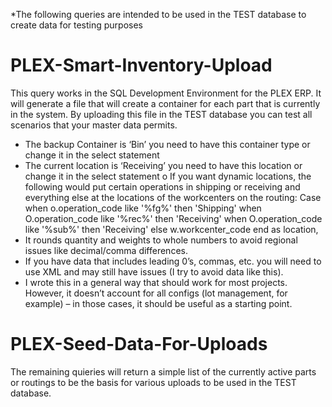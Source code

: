 *The following queries are intended to be used in the TEST database to create data for testing purposes

# PLEX-Smart-Inventory-Upload
This query works in the SQL Development Environment for the PLEX ERP. It will generate a file that will create a container for each part that is currently in the system. By uploading this file in the TEST database you can test all scenarios that your master data permits. 

-	The backup Container is ‘Bin’ you need to have this container type or change it in the select statement
-	The current location is ‘Receiving’ you need to have this location or change it in the select statement
o	If you want dynamic locations, the following would put certain operations in shipping or receiving and everything else at the locations of the workcenters on the routing: Case when o.operation_code like '%fg%' then 'Shipping' when O.operation_code like '%rec%' then 'Receiving' when O.operation_code like '%sub%' then 'Receiving' else w.workcenter_code end as location, 
-	It rounds quantity and weights to whole numbers to avoid regional issues like decimal/comma differences.
-	If you have data that includes leading 0’s, commas, etc. you will need to use XML and may still have issues (I try to avoid data like this).
-	I wrote this in a general way that should work for most projects. However, it doesn’t account for all configs (lot management, for example) – in those cases, it should be useful as a starting point.  

# PLEX-Seed-Data-For-Uploads
The remaining quieries will return a simple list of the currently active parts or routings to be the basis for various uploads to be used in the TEST database. 
